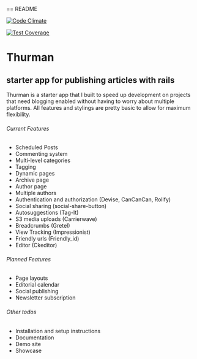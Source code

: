 == README

[![Code Climate](https://codeclimate.com/github/dmmltech/thurman/badges/gpa.svg)](https://codeclimate.com/github/dmmltech/thurman)


[![Test Coverage](https://codeclimate.com/github/dmmltech/thurman/badges/coverage.svg)](https://codeclimate.com/github/dmmltech/thurman/coverage)


# Thurman
## starter app for publishing articles with rails

Thurman is a starter app that I built to speed up development on projects that need blogging enabled without having to worry about multiple platforms.  All features and stylings are pretty basic to allow for maximum flexibility. 

###### Current Features
-  Scheduled Posts
- Commenting system
- Multi-level categories
- Tagging
- Dynamic pages
- Archive page
- Author page
- Multiple authors
- Authentication and authorization (Devise, CanCanCan, Rolify)
- Social sharing (social-share-button)
- Autosuggestions (Tag-It)
- S3 media uploads (Carrierwave)
- Breadcrumbs (Gretel)
- View Tracking (Impressionist)
- Friendly urls (Friendly_id)
- Editor (Ckeditor)

###### Planned Features
- Page layouts
- Editorial calendar
- Social publishing
- Newsletter subscription

###### Other todos
- Installation and setup instructions
- Documentation
- Demo site
- Showcase

